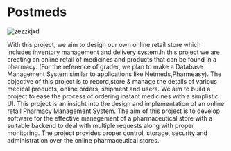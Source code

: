 # Postmeds
![zezzkjxd](https://github.com/Dhruv3sood/Postmeds/assets/93520380/a34b34bb-a76d-4bf3-855f-3e97c253b5f8)


With this project, we aim to design our own online retail store
which includes inventory management and delivery system.In this
project we are creating an online retail of medicines and
products that can be found in a pharmacy. (For the reference of
grader, we plan to make a Database Management System similar to
applications like Netmeds,Pharmeasy).
The objective of this project is to record,store & manage the
details of various medical products, online orders, shipment and
users. We aim to build a project to ease the process of ordering
instant medicines with a simplistic UI.
This project is an insight into the design and implementation of
an online retail Pharmacy Management System.
The aim of this project is to develop software for the effective
management of a pharmaceutical store with a suitable backend to
deal with multiple requests along with proper monitoring.
The project provides proper control, storage, security and
administration over the online pharmaceutical stores.
